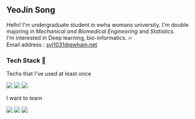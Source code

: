 
## YeoJin Song
Hello! I'm undergraduate student in ewha womans university. I'm double majoring in _Mechanical and Biomedical Engineering_ and _Statistics_.  
I'm interested in Deep learning, bio-informatics. :fire:  
Email address : syj1031@ewhain.net




### Tech Stack :muscle:

Techs that I've used at least once  

<img src="https://img.shields.io/badge/Python-3766AB?style=flat-square&logo=Python&logoColor=white"/></a>
<img src="https://img.shields.io/badge/C-A8B9CC?style=flat-square&logo=C&logoColor=white"/>
<img src="https://img.shields.io/badge/MySQL-4479A1?style=flat-square&logo=MySQL&logoColor=white"/>

I want to learn

<img src="https://img.shields.io/badge/C++-00599C?style=flat-square&logo=C%2B%2B&logoColor=white"/></a>
<img src="https://img.shields.io/badge/Java-007396?style=flat-square&logo=Java&logoColor=white"/>
<img src="https://img.shields.io/badge/AWS-232F3E?style=flat-square&logo=Amazon AWS&logoColor=white"/>

